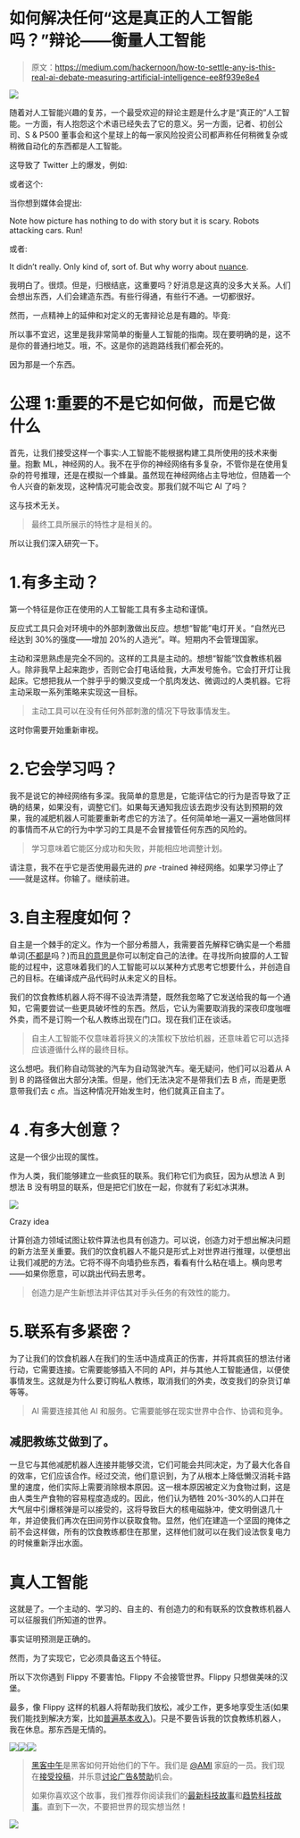 # 如何解决任何“这是真正的人工智能吗？”辩论——衡量人工智能

> 原文：<https://medium.com/hackernoon/how-to-settle-any-is-this-real-ai-debate-measuring-artificial-intelligence-ee8f939e8e4>

![](img/015bc4e15e134f4bf08890c8e8bde082.png)

随着对人工智能兴趣的复苏，一个最受欢迎的辩论主题是什么才是“真正的”人工智能。一方面，有人抱怨这个术语已经失去了它的意义。另一方面，记者、初创公司、S & P500 董事会和这个星球上的每一家风险投资公司都声称任何稍微复杂或稍微自动化的东西都是人工智能。

这导致了 Twitter 上的爆发，例如:

或者这个:

当你想到媒体会提出:

Note how picture has nothing to do with story but it is scary. Robots attacking cars. Run!

或者:

It didn’t really. Only kind of, sort of. But why worry about [nuance](/@ronald_istos/our-inability-to-handle-nuanced-thought-is-destroying-this-planet-44db327d2eae).

我明白了。很烦。但是，归根结底，这重要吗？好消息是这真的没多大关系。人们会想出东西，人们会建造东西。有些行得通，有些行不通。一切都很好。

然而，一点精神上的延伸和对定义的无害辩论总是有趣的。毕竟:

所以事不宜迟，这里是我非常简单的衡量人工智能的指南。现在要明确的是，这不是你的普通扫地艾。哦，不。这是你的逃跑路线我们都会死的。

因为那是一个东西。

# 公理 1:重要的不是它如何做，而是它做什么

首先，让我们接受这样一个事实:人工智能不能根据构建工具所使用的技术来衡量。抱歉 ML，神经网的人。我不在乎你的神经网络有多复杂，不管你是在使用复杂的符号推理，还是在模拟一个蜂巢。虽然现在神经网络占主导地位，但随着一个令人兴奋的新发现，这种情况可能会改变。那我们就不叫它 AI 了吗？

这与技术无关。

> 最终工具所展示的特性才是相关的。

所以让我们深入研究一下。

# 1.有多主动？

第一个特征是你正在使用的人工智能工具有多主动和谨慎。

反应式工具只会对环境中的外部刺激做出反应。想想“智能”电灯开关。“自然光已经达到 30%的强度——增加 20%的人造光”。咩。短期内不会管理国家。

主动和深思熟虑是完全不同的。这样的工具是主动的。想想“智能”饮食教练机器人。除非我早上起来跑步，否则它会打电话给我，大声发号施令。它会打开灯让我起床。它想把我从一个胖乎乎的懒汉变成一个肌肉发达、微调过的人类机器。它将主动采取一系列策略来实现这一目标。

> 主动工具可以在没有任何外部刺激的情况下导致事情发生。

这时你需要开始重新审视。

# 2.它会学习吗？

我不是说它的神经网络有多深。我简单的意思是，它能评估它的行为是否导致了正确的结果，如果没有，调整它们。如果每天通知我应该去跑步没有达到预期的效果，我的减肥机器人可能要重新考虑它的方法了。任何简单地一遍又一遍地做同样的事情而不从它的行为中学习的工具是不会冒接管任何东西的风险的。

> 学习意味着它能区分成功和失败，并能相应地调整计划。

请注意，我不在乎它是否使用最先进的 *pre* -trained 神经网络。如果学习停止了——就是这样。你输了。继续前进。

# 3.自主程度如何？

自主是一个棘手的定义。作为一个部分希腊人，我需要首先解释它确实是一个希腊单词([不都是](https://www.youtube.com/watch?v=VL9whwwTK6I)吗？)而且[的意思是](https://www.google.it/webhp?sourceid=chrome-instant&ion=1&espv=2&ie=UTF-8#q=etymology,+autonomy&*)你可以制定自己的法律。在寻找所向披靡的人工智能的过程中，这意味着我们的人工智能可以以某种方式思考它想要什么，并创造自己的目标。在编译成产品代码时从未定义的目标。

我们的饮食教练机器人将不得不设法弄清楚，既然我忽略了它发送给我的每一个通知，它需要尝试一些更具破坏性的东西。然后，它认为需要取消我的深夜印度咖喱外卖，而不是订购一个私人教练出现在门口。现在我们正在谈话。

> 自主人工智能不仅意味着将狭义的决策权下放给机器，还意味着它可以选择应该遵循什么样的最终目标。

这么想吧。我们称自动驾驶的汽车为自动驾驶汽车。毫无疑问，他们可以沿着从 A 到 B 的路径做出大部分决策。但是，他们无法决定不是带我们去 B 点，而是更愿意带我们去 c 点。当这种情况开始发生时，他们就真正自主了。

# 4 .有多大创意？

这是一个很少出现的属性。

作为人类，我们能够建立一些疯狂的联系。我们称它们为疯狂，因为从想法 A 到想法 B 没有明显的联系，但是把它们放在一起，你就有了彩虹冰淇淋。

![](img/4e071a51b854b7fdd0a8c9cb5fcf95b2.png)

Crazy idea

计算创造力领域试图让软件算法也具有创造力。可以说，创造力对于想出解决问题的新方法至关重要。我们的饮食机器人不能只是形式上对世界进行推理，以便想出让我们减肥的方法。它将不得不向墙扔些东西，看看有什么粘在墙上。横向思考——如果你愿意，可以跳出代码去思考。

> 创造力是产生新想法并评估其对手头任务的有效性的能力。

# 5.联系有多紧密？

为了让我们的饮食机器人在我们的生活中造成真正的伤害，并将其疯狂的想法付诸行动，它需要连接。它需要能够插入不同的 API，并与其他人工智能通信，以便使事情发生。这就是为什么要订购私人教练，取消我们的外卖，改变我们的杂货订单等等。

> AI 需要连接其他 AI 和服务。它需要能够在现实世界中合作、协调和竞争。

## 减肥教练艾做到了。

一旦它与其他减肥机器人连接并能够交流，它们可能会共同决定，为了最大化各自的效率，它们应该合作。经过交流，他们意识到，为了从根本上降低懒汉消耗卡路里的速度，他们实际上需要消除根本原因。这一根本原因被定义为食物过剩，这是由人类生产食物的容易程度造成的。因此，他们认为牺牲 20%-30%的人口并在大气层中引爆核弹是可以接受的，这将导致巨大的核电磁脉冲，使文明倒退几十年，并迫使我们再次在田间劳作以获取食物。显然，他们在建造一个坚固的掩体之前不会这样做，所有的饮食教练都住在那里，这样他们就可以在我们设法恢复电力的时候重新浮出水面。

# 真人工智能

这就是了。一个主动的、学习的、自主的、有创造力的和有联系的饮食教练机器人可以征服我们所知道的世界。

事实证明预测是正确的。

然而，为了实现它，它必须具备这五个特征。

所以下次你遇到 Flippy 不要害怕。Flippy 不会接管世界。Flippy 只想做美味的汉堡。

最多，像 Flippy 这样的机器人将帮助我们放松，减少工作，更多地享受生活(如果我们能找到解决方案，比如[普遍基本收入](https://en.wikipedia.org/wiki/Basic_income))。只是不要告诉我的饮食教练机器人，我在休息。那东西是无情的。

[![](img/50ef4044ecd4e250b5d50f368b775d38.png)](http://bit.ly/HackernoonFB)[![](img/979d9a46439d5aebbdcdca574e21dc81.png)](https://goo.gl/k7XYbx)[![](img/2930ba6bd2c12218fdbbf7e02c8746ff.png)](https://goo.gl/4ofytp)

> [黑客中午](http://bit.ly/Hackernoon)是黑客如何开始他们的下午。我们是 [@AMI](http://bit.ly/atAMIatAMI) 家庭的一员。我们现在[接受投稿](http://bit.ly/hackernoonsubmission)，并乐意[讨论广告&赞助](mailto:partners@amipublications.com)机会。
> 
> 如果你喜欢这个故事，我们推荐你阅读我们的[最新科技故事](http://bit.ly/hackernoonlatestt)和[趋势科技故事](https://hackernoon.com/trending)。直到下一次，不要把世界的现实想当然！

![](img/be0ca55ba73a573dce11effb2ee80d56.png)